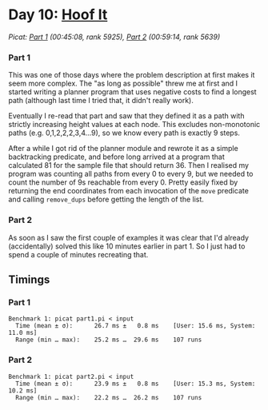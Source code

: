 # Day 10: [Hoof It](https://adventofcode.com/2024/day/10)
*Picat: [Part 1](https://github.com/DestyNova/advent_of_code_2024/blob/main/10/part1.pi) (00:45:08, rank 5925), [Part 2](https://github.com/DestyNova/advent_of_code_2024/blob/main/10/part2.pi) (00:59:14, rank 5639)*

### Part 1

This was one of those days where the problem description at first makes it seem more complex. The "as long as possible" threw me at first and I started writing a planner program that uses negative costs to find a longest path (although last time I tried that, it didn't really work).

Eventually I re-read that part and saw that they defined it as a path with strictly increasing height values at each node. This excludes non-monotonic paths (e.g. 0,1,2,2,2,3,4...9), so we know every path is exactly 9 steps.

After a while I got rid of the planner module and rewrote it as a simple backtracking predicate, and before long arrived at a program that calculated 81 for the sample file that should return 36. Then I realised my program was counting all paths from every 0 to every 9, but we needed to count the number of 9s reachable from every 0. Pretty easily fixed by returning the end coordinates from each invocation of the `move` predicate and calling `remove_dups` before getting the length of the list.

### Part 2

As soon as I saw the first couple of examples it was clear that I'd already (accidentally) solved this like 10 minutes earlier in part 1. So I just had to spend a couple of minutes recreating that.

## Timings

### Part 1

```
Benchmark 1: picat part1.pi < input
  Time (mean ± σ):      26.7 ms ±   0.8 ms    [User: 15.6 ms, System: 11.0 ms]
  Range (min … max):    25.2 ms …  29.6 ms    107 runs
```

### Part 2

```
Benchmark 1: picat part2.pi < input
  Time (mean ± σ):      23.9 ms ±   0.8 ms    [User: 15.3 ms, System: 10.2 ms]
  Range (min … max):    22.2 ms …  26.2 ms    107 runs
```
